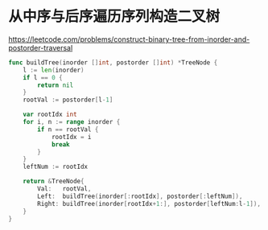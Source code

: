 # 从中序与后序遍历序列构造二叉树

https://leetcode.com/problems/construct-binary-tree-from-inorder-and-postorder-traversal

```go
func buildTree(inorder []int, postorder []int) *TreeNode {
	l := len(inorder)
	if l == 0 {
		return nil
	}
	rootVal := postorder[l-1]

	var rootIdx int
	for i, n := range inorder {
		if n == rootVal {
			rootIdx = i
			break
		}
	}
	leftNum := rootIdx

	return &TreeNode{
		Val:   rootVal,
		Left:  buildTree(inorder[:rootIdx], postorder[:leftNum]),
		Right: buildTree(inorder[rootIdx+1:], postorder[leftNum:l-1]),
	}
}
```